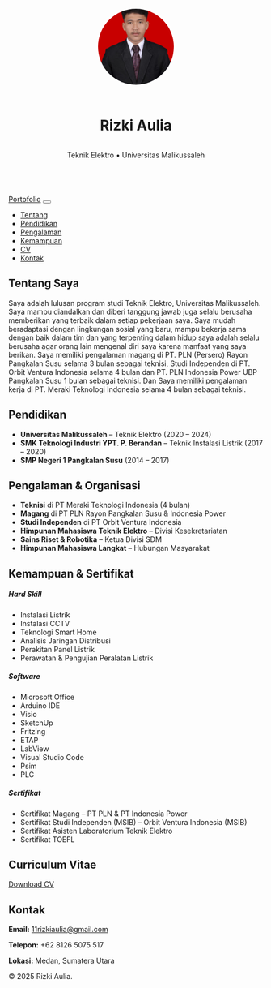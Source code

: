 <html lang="id">
<head><meta name="google-site-verification" content="eb4TsiEpMWYICwUIO5R95odfXxbFezjOyksVh7aC2Ck" />
  <meta charset="UTF-8">
  <meta name="viewport" content="width=device-width, initial-scale=1">
  <link href="https://cdn.jsdelivr.net/npm/bootstrap@5.3.0/dist/css/bootstrap.min.css" rel="stylesheet">
</head>
<body>
  <header class="bg-dark text-white text-center py-5">
    <div style="display: flex; flex-direction: column; align-items: center;">
      <img src="Pas Foto.jpg" alt="Foto Rizki Aulia" style="width: 150px; height: 150px; object-fit: cover; border-radius: 50%; margin-bottom: 20px; border: 4px solid #fff;">
      <h1 class="display-4">Rizki Aulia</h1>
      <p class="lead mb-0">Teknik Elektro • Universitas Malikussaleh</p>
    </div>
  </header>

  <nav class="navbar navbar-expand-lg navbar-light bg-light sticky-top">
    <div class="container">
      <a class="navbar-brand" href="#">Portofolio</a>
      <button class="navbar-toggler" type="button" data-bs-toggle="collapse" data-bs-target="#navbarNav">
        <span class="navbar-toggler-icon"></span>
      </button>
      <div class="collapse navbar-collapse" id="navbarNav">
        <ul class="navbar-nav ms-auto">
          <li class="nav-item"><a href="#about" class="nav-link">Tentang</a></li>
          <li class="nav-item"><a href="#education" class="nav-link">Pendidikan</a></li>
          <li class="nav-item"><a href="#experience" class="nav-link">Pengalaman</a></li>
          <li class="nav-item"><a href="#skills" class="nav-link">Kemampuan</a></li>
          <li class="nav-item"><a href="#cv" class="nav-link">CV</a></li>
          <li class="nav-item"><a href="#contact" class="nav-link">Kontak</a></li>
        </ul>
      </div>
    </div>
  </nav>

  <section id="about" class="container my-5">
    <h2 class="mb-3 section-title">Tentang Saya</h2>
    <p class="section-text">Saya adalah lulusan program studi Teknik Elektro, Universitas Malikussaleh. Saya mampu diandalkan dan diberi tanggung jawab juga selalu berusaha memberikan yang terbaik dalam setiap pekerjaan saya. Saya mudah beradaptasi dengan lingkungan sosial yang baru, mampu bekerja sama dengan baik dalam tim dan yang terpenting dalam hidup saya adalah selalu berusaha agar orang lain mengenal diri saya karena manfaat yang saya berikan. Saya memiliki pengalaman magang di PT. PLN (Persero) Rayon Pangkalan Susu selama 3 bulan sebagai teknisi, Studi Independen di PT. Orbit Ventura Indonesia selama 4 bulan dan PT. PLN Indonesia Power UBP Pangkalan Susu 1 bulan sebagai teknisi. Dan Saya memiliki pengalaman kerja di PT. Meraki Teknologi Indonesia selama 4 bulan sebagai teknisi.</p>
  </section>

  <section id="education" class="container my-5">
    <h2 class="mb-3 section-title">Pendidikan</h2>
    <ul>
      <li><strong>Universitas Malikussaleh</strong> – Teknik Elektro (2020 – 2024)</li>
      <li><strong>SMK Teknologi Industri YPT. P. Berandan</strong> – Teknik Instalasi Listrik (2017 – 2020)</li>
      <li><strong>SMP Negeri 1 Pangkalan Susu</strong> (2014 – 2017)</li>
    </ul>
  </section>

  <section id="experience" class="container my-5">
    <h2 class="mb-3 section-title">Pengalaman & Organisasi</h2>
    <ul>
      <li><strong>Teknisi</strong> di PT Meraki Teknologi Indonesia (4 bulan)</li>
      <li><strong>Magang</strong> di PT PLN Rayon Pangkalan Susu & Indonesia Power</li>
      <li><strong>Studi Independen</strong> di PT Orbit Ventura Indonesia</li>
      <li><strong>Himpunan Mahasiswa Teknik Elektro</strong> – Divisi Kesekretariatan</li>
      <li><strong>Sains Riset & Robotika</strong> – Ketua Divisi SDM</li>
      <li><strong>Himpunan Mahasiswa Langkat</strong> – Hubungan Masyarakat</li>
    </ul>
  </section>

  <section id="skills" class="container my-5">
    <h2 class="mb-3 section-title">Kemampuan & Sertifikat</h2>
    <div class="row">
      <div class="col-md-4">
        <h5>Hard Skill</h5>
        <ul>
          <li>Instalasi Listrik</li>
          <li>Instalasi CCTV</li>
          <li>Teknologi Smart Home</li>
          <li>Analisis Jaringan Distribusi</li>
          <li>Perakitan Panel Listrik</li>
          <li>Perawatan & Pengujian Peralatan Listrik</li>
        </ul>
      </div>
      <div class="col-md-4">
        <h5>Software</h5>
        <ul>
          <li>Microsoft Office</li>
          <li>Arduino IDE</li>
          <li>Visio</li>
          <li>SketchUp</li>
          <li>Fritzing</li>
          <li>ETAP</li>
          <li>LabView</li>
          <li>Visual Studio Code</li>
          <li>Psim</li>
          <li>PLC</li>
        </ul>
      </div>
      <div class="col-md-4">
        <h5>Sertifikat</h5>
        <ul>
          <li>Sertifikat Magang – PT PLN & PT Indonesia Power</li>
          <li>Sertifikat Studi Independen (MSIB) – Orbit Ventura Indonesia (MSIB)</li>
          <li>Sertifikat Asisten Laboratorium Teknik Elektro</li>
          <li>Sertifikat TOEFL</li>
        </ul>
      </div>
    </div>
  </section>

  <section id="cv" class="container my-5">
    <h2 class="mb-3 section-title">Curriculum Vitae</h2>
    <a href="File_RizkiAulia.pdf" class="btn btn-primary mb-3" target="_blank">Download CV</a>
  </section>

  <section id="contact" class="container my-5">
    <h2 class="mb-3 section-title">Kontak</h2>
    <p class="section-text"><strong>Email:</strong> <a href="mailto:11rizkiaulia@gmail.com">11rizkiaulia@gmail.com</a></p>
    <p class="section-text"><strong>Telepon:</strong> +62 8126 5075 517</p>
    <p class="section-text"><strong>Lokasi:</strong> Medan, Sumatera Utara</p>
  </section>

  <footer class="bg-dark text-white text-center py-3">
    <p>&copy; 2025 Rizki Aulia.</p>
  </footer>
